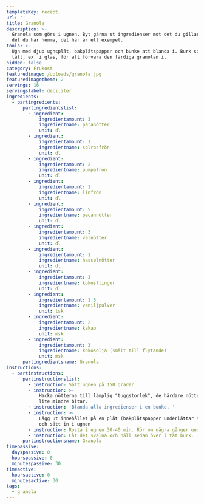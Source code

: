 ```yaml
---
templateKey: recept
url: ''
title: Granola
description: >-
  Granola som görs i ugnen. Byt gärna ut ingredienser mot det du gillar eller
  det du har hemma, det här är ett exempel.
tools: >-
  Ugn med djup ugnsplåt, bakplåtspapper och bunke att blanda i. Burk som sluter
  tätt, ex. i glas, för att förvara den färdiga granolan i.
hidden: false
category: Frukost
featuredimage: /uploads/granola.jpg
featuredimagetheme: 2
servings: 16
servingslabel: deciliter
ingredients:
  - partingredients:
      partingredientslist:
        - ingredient:
            ingredientamount: 3
            ingredientname: paranötter
            unit: dl
        - ingredient:
            ingredientamount: 1
            ingredientname: solrosfrön
            unit: dl
        - ingredient:
            ingredientamount: 2
            ingredientname: pumpafrön
            unit: dl
        - ingredient:
            ingredientamount: 1
            ingredientname: linfrön
            unit: dl
        - ingredient:
            ingredientamount: 5
            ingredientname: pecannötter
            unit: dl
        - ingredient:
            ingredientamount: 3
            ingredientname: valnötter
            unit: dl
        - ingredient:
            ingredientamount: 1
            ingredientname: hasselnötter
            unit: dl
        - ingredient:
            ingredientamount: 3
            ingredientname: kokosflingor
            unit: dl
        - ingredient:
            ingredientamount: 1.5
            ingredientname: vaniljpulver
            unit: tsk
        - ingredient:
            ingredientamount: 2
            ingredientname: kakao
            unit: msk
        - ingredient:
            ingredientamount: 3
            ingredientname: kokosolja (smält till flytande)
            unit: msk
      partingredientsname: Granola
instructions:
  - partinstructions:
      partinstructionslist:
        - instruction: Sätt ugnen på 150 grader
        - instruction: >-
            Hacka nötterna till lämplig "tuggstorlek", de hårdare nötterna i
            lite mindre bitar.
        - instruction: 'Blanda alla ingredienser i en bunke. '
        - instruction: >-
            Lägg ut innehållet på en plåt (bakplåtspapper underlättar senare)
            och sätt in i ugnen
        - instruction: Rosta i ugnen 30-40 min. Rör om några gånger under tiden.
        - instruction: Låt det svalna och häll sedan över i tät burk.
      partinstructionsname: Granola
timepassive:
  dayspassive: 0
  hourspassive: 0
  minutespassive: 30
timeactive:
  hoursactive: 0
  minutesactive: 30
tags:
  - granola
---
```


